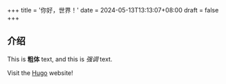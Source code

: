 +++
title = '你好，世界！'
date = 2024-05-13T13:13:07+08:00
draft = false
+++
##  介绍

This is **粗体** text, and this is *强调* text.

Visit the [Hugo](https://gohugo.io) website!

